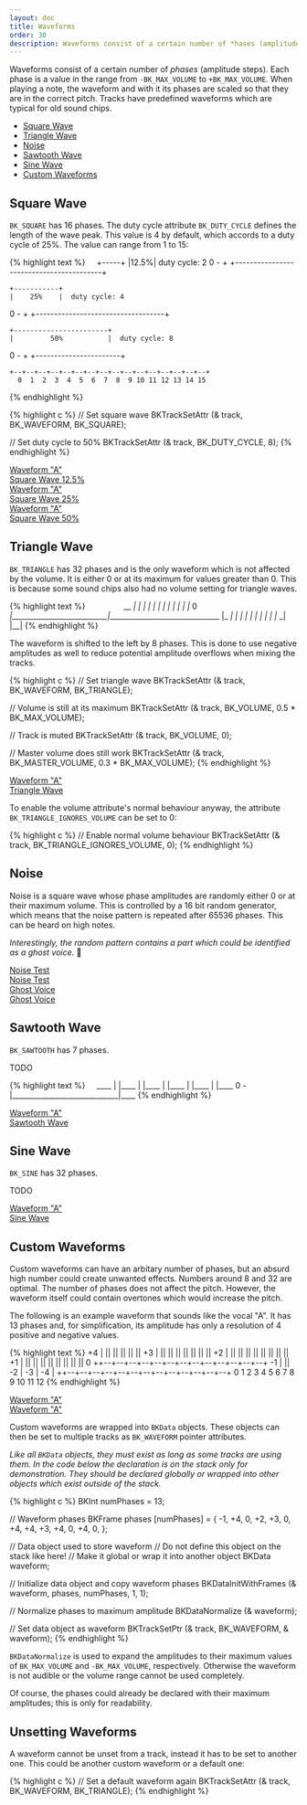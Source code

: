 ```yaml
---
layout: doc
title: Waveforms
order: 30
description: Waveforms consist of a certain number of *hases (amplitude steps). Tracks have predefined waveforms which are typical for old sound chips.
---
```


Waveforms consist of a certain number of *phases* (amplitude steps). Each phase is a value in the range from `-BK_MAX_VOLUME` to `+BK_MAX_VOLUME`. When playing a note, the waveform and with it its phases are scaled so that they are in the correct pitch. Tracks have predefined waveforms which are typical for old sound chips.

- [Square Wave](#square-wave)
- [Triangle Wave](#triangle-wave)
- [Noise](#noise)
- [Sawtooth Wave](#sawtooth-wave)
- [Sine Wave](#sine-wave)
- [Custom Waveforms](#custom-waveforms)

## Square Wave

`BK_SQUARE` has 16 phases. The duty cycle attribute `BK_DUTY_CYCLE` defines the length of the wave peak. This value is 4 by default, which accords to a duty cycle of 25%. The value can range from 1 to 15:

{% highlight text %}
    +-----+
    |12.5%|  duty cycle: 2
0 - +     +-----------------------------------------+

    +-----------+
    |    25%    |  duty cycle: 4
0 - +           +-----------------------------------+

    +-----------------------+
    |         50%           |  duty cycle: 8
0 - +                       +-----------------------+

    +--+--+--+--+--+--+--+--+--+--+--+--+--+--+--+--+
      0  1  2  3  4  5  6  7  8  9 10 11 12 13 14 15
{% endhighlight %}

{% highlight c %}
// Set square wave
BKTrackSetAttr (& track, BK_WAVEFORM, BK_SQUARE);

// Set duty cycle to 50%
BKTrackSetAttr (& track, BK_DUTY_CYCLE, 8);
{% endhighlight %}

<div class="buttons">
	<div class="player" data-volume="0.7">
		<a href="{{ "/assets/sound/waveforms/waveform-square-2.mp3" | prepend: site.baseurl }}" class="button">
			Waveform "A"
		</a>
		<div class="label"><a href="{{ "/assets/sound/waveforms/waveform-square-2.mp3" | prepend: site.baseurl }}">Square Wave 12.5%</a></div>
	</div>
	<div class="player" data-volume="0.7">
		<a href="{{ "/assets/sound/waveforms/waveform-square-4.mp3" | prepend: site.baseurl }}" class="button">
			Waveform "A"
		</a>
		<div class="label"><a href="{{ "/assets/sound/waveforms/waveform-square-4.mp3" | prepend: site.baseurl }}">Square Wave 25%</a></div>
	</div>
	<div class="player" data-volume="0.7">
		<a href="{{ "/assets/sound/waveforms/waveform-square-8.mp3" | prepend: site.baseurl }}" class="button">
			Waveform "A"
		</a>
		<div class="label"><a href="{{ "/assets/sound/waveforms/waveform-square-8.mp3" | prepend: site.baseurl }}">Square Wave 50%</a></div>
	</div>
</div>

## Triangle Wave

`BK_TRIANGLE` has 32 phases and is the only waveform which is not affected by the volume. It is either 0 or at its maximum for values greater than 0. This is because some sound chips also had no volume setting for triangle waves.

{% highlight text %}
                __
              _|  |_
            _|      |_
          _|          |_
        _|              |_
      _|                  |_
    _|                      |_
0 _|__________________________|_______________________________
                                 |_                        _|
                                   |_                    _|
                                     |_                _|
                                       |_            _|
                                         |_        _|
                                           |_    _|
                                             |__|
{% endhighlight %}

The waveform is shifted to the left by 8 phases. This is done to use negative amplitudes as well to reduce potential amplitude overflows when mixing the tracks.

{% highlight c %}
// Set triangle wave
BKTrackSetAttr (& track, BK_WAVEFORM, BK_TRIANGLE);

// Volume is still at its maximum
BKTrackSetAttr (& track, BK_VOLUME, 0.5 * BK_MAX_VOLUME);

// Track is muted
BKTrackSetAttr (& track, BK_VOLUME, 0);

// Master volume does still work
BKTrackSetAttr (& track, BK_MASTER_VOLUME, 0.3 * BK_MAX_VOLUME);
{% endhighlight %}

<div class="buttons">
	<div class="player" data-volume="0.7">
		<a href="{{ "/assets/sound/waveforms/waveform-triangle.mp3" | prepend: site.baseurl }}" class="button">
			Waveform "A"
		</a>
		<div class="label"><a href="{{ "/assets/sound/waveforms/waveform-triangle.mp3" | prepend: site.baseurl }}">Triangle Wave</a></div>
	</div>
</div>

To enable the volume attribute's normal behaviour anyway, the attribute `BK_TRIANGLE_IGNORES_VOLUME` can be set to 0:

{% highlight c %}
// Enable normal volume behaviour
BKTrackSetAttr (& track, BK_TRIANGLE_IGNORES_VOLUME, 0);
{% endhighlight %}

## Noise

Noise is a square wave whose phase amplitudes are randomly either 0 or at their maximum volume. This is controlled by a 16 bit random generator, which means that the noise pattern is repeated after 65536 phases. This can be heard on high notes.

*Interestingly, the random pattern contains a part which could be identified as a ghost voice.* 👻

<div class="buttons">
	<div class="player" data-volume="0.7">
		<a href="{{ "/assets/sound/waveforms/waveform-noise.mp3" | prepend: site.baseurl }}" class="button">
			Noise Test
		</a>
		<div class="label"><a href="{{ "/assets/sound/waveforms/waveform-noise.mp3" | prepend: site.baseurl }}">Noise Test</a></div>
	</div>
	<div class="player" data-volume="0.7">
		<a href="{{ "/assets/sound/waveforms/waveform-noise-ghost.mp3" | prepend: site.baseurl }}" class="button">
			Ghost Voice
		</a>
		<div class="label"><a href="{{ "/assets/sound/waveforms/waveform-noise-ghost.mp3" | prepend: site.baseurl }}">Ghost Voice</a></div>
	</div>
</div>

## Sawtooth Wave

`BK_SAWTOOTH` has 7 phases.

TODO

{% highlight text %}
    ____
   |    |____
   |         |____
   |              |____
   |                   |____
   |                        |____
0 -|_____________________________|____
{% endhighlight %}

<div class="buttons">
	<div class="player" data-volume="0.7">
		<a href="{{ "/assets/sound/waveforms/waveform-sawtooth.mp3" | prepend: site.baseurl }}" class="button">
			Waveform "A"
		</a>
		<div class="label"><a href="{{ "/assets/sound/waveforms/waveform-sawtooth.mp3" | prepend: site.baseurl }}">Sawtooth Wave</a></div>
	</div>
</div>

## Sine Wave

`BK_SINE` has 32 phases.

TODO

<div class="buttons">
	<div class="player" data-volume="0.7">
		<a href="{{ "/assets/sound/waveforms/waveform-sine.mp3" | prepend: site.baseurl }}" class="button">
			Waveform "A"
		</a>
		<div class="label"><a href="{{ "/assets/sound/waveforms/waveform-sine.mp3" | prepend: site.baseurl }}">Sine Wave</a></div>
	</div>
</div>

## Custom Waveforms

Custom waveforms can have an arbitary number of phases, but an absurd high number could create unwanted effects. Numbers around 8 and 32 are optimal. The number of phases does not affect the pitch. However, the waveform itself could contain overtones which would increase the pitch.

The following is an example waveform that sounds like the vocal "A". It has 13 phases and, for simplification, its amplitude has only a resolution of 4 positive and negative values.

{% highlight text %}
+4 |    ||             || ||    ||    ||
+3 |    ||       ||    || || || ||    ||
+2 |    ||    || ||    || || || ||    ||
+1 |    ||    || ||    || || || ||    ||
 0 ++--+--+--+--+--+--+--+--+--+--+--+--+--+
-1 | ||
-2 |
-3 |
-4 |
   ++--+--+--+--+--+--+--+--+--+--+--+--+--+
      0  1  2  3  4  5  6  7  8  9 10 11 12
{% endhighlight %}

<div class="buttons">
	<div class="player" data-volume="0.7">
		<a href="{{ "/assets/sound/waveforms/waveform-a.mp3" | prepend: site.baseurl }}" class="button">
			Waveform "A"
		</a>
		<div class="label"><a href="{{ "/assets/sound/waveforms/waveform-a.mp3" | prepend: site.baseurl }}">Waveform "A"</a></div>
	</div>
</div>

Custom waveforms are wrapped into `BKData` objects. These objects can then be set to multiple tracks as `BK_WAVEFORM` pointer attributes.

*Like all `BKData` objects, they must exist as long as some tracks are using them. In the code below the declaration is on the stack only for demonstration. They should be declared globally or wrapped into other objects which exist outside of the stack.*

{% highlight c %}
BKInt numPhases = 13;

// Waveform phases
BKFrame phases [numPhases] = {
	-1, +4, 0, +2, +3, 0, +4, +4, +3, +4, 0, +4, 0,
};

// Data object used to store waveform
// Do not define this object on the stack like here!
// Make it global or wrap it into another object
BKData waveform;

// Initialize data object and copy waveform phases
BKDataInitWithFrames (& waveform, phases, numPhases, 1, 1);

// Normalize phases to maximum amplitude
BKDataNormalize (& waveform);

// Set data object as waveform
BKTrackSetPtr (& track, BK_WAVEFORM, & waveform);
{% endhighlight %}

`BKDataNormalize` is used to expand the amplitudes to their maximum values of `BK_MAX_VOLUME` and `-BK_MAX_VOLUME`, respectively. Otherwise the waveform is not audible or the volume range cannot be used completely.

Of course, the phases could already be declared with their maximum amplitudes; this is only for readability.

## Unsetting Waveforms

A waveform cannot be unset from a track, instead it has to be set to another one. This could be another custom waveform or a default one:

{% highlight c %}
// Set a default waveform again
BKTrackSetAttr (& track, BK_WAVEFORM, BK_TRIANGLE);
{% endhighlight %}
